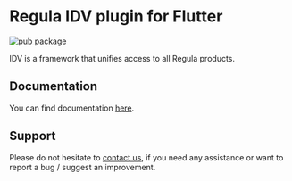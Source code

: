 # Regula IDV plugin for Flutter
<?code-excerpt path-base="example/lib"?>

[![pub package](https://img.shields.io/pub/v/flutter_idv.svg)](https://pub.dev/packages/flutter_idv)

IDV is a framework that unifies access to all Regula products.

## Documentation

You can find documentation [here](https://docs.regulaforensics.com/develop/idv/mobile/).

## Support

Please do not hesitate to [contact us](https://support.regulaforensics.com/hc/requests/new), if you need any assistance or want to report a bug / suggest an improvement.
